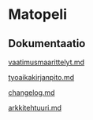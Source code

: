 # Matopeli

## Dokumentaatio

[vaatimusmaarittelyt.md](https://github.com/VeetiE/ot-harjoitustyo/blob/616726f5d6fef61b10c647811b138121b83db6eb/laskarit/viikko1/vaatimusmaarittely.md)

[tyoaikakirjanpito.md](https://github.com/VeetiE/ot-harjoitustyo/blob/8d28dbc7f2046991de4d43bb066923ab6f049cbd/tyoaikakirjanpito.md)

[changelog.md](https://github.com/VeetiE/ot-harjoitustyo/blob/a03e881599c8f1e92613efc0f92ffce00fec8a64/matopeli/dokumentaatio/changelog.md)

[arkkitehtuuri.md](https://github.com/VeetiE/ot-harjoitustyo/blob/a03e881599c8f1e92613efc0f92ffce00fec8a64/matopeli/dokumentaatio/arkkitehtuuri.md)

